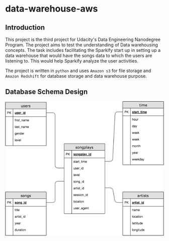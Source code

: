 # data-warehouse-aws

## Introduction
This project is the third project for Udacity's Data Engineering Nanodegree Program. The project aims to test the understanding of Data warehousing concepts. The task includes facilitating the Sparkify start up in setting up a data warehouse that would have the songs data to which the users are listening to. This would help Sparkify analyze the user activities.

The project is written in `python` and uses `Amazon s3` for file storage and `Amazon Redshift` for database storage and data warehouse purpose.


## Database Schema Design

![Our Database looks like the following](https://github.com/hamadalaqeel/data-warehouse-aws/blob/master/Database%20Schema.png)
